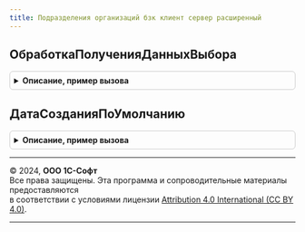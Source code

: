 ```yaml
---
title: Подразделения организаций бзк клиент сервер расширенный
---
```



## ОбработкаПолученияДанныхВыбора
<details style="margin: 1em 0; padding: 0.5em; border: 1px solid #ccc; border-radius: 6px;">

<summary style="font-weight: bold; cursor: pointer;">Описание, пример вызова</summary>

```bsl

Процедура ОбработкаПолученияДанныхВыбора(Источник, ДанныеВыбора, Параметры, СтандартнаяОбработка) Экспорт
```

Пример вызова
```bsl
ПодразделенияОрганизацийБЗККлиентСерверРасширенный.ОбработкаПолученияДанныхВыбора(Источник, ДанныеВыбора, Параметры, СтандартнаяОбработка) 
```
</details>

## ДатаСозданияПоУмолчанию
<details style="margin: 1em 0; padding: 0.5em; border: 1px solid #ccc; border-radius: 6px;">

<summary style="font-weight: bold; cursor: pointer;">Описание, пример вызова</summary>

```bsl

Функция ДатаСозданияПоУмолчанию(ТекущаяДата) Экспорт
```

Пример вызова
```bsl
Результат = ПодразделенияОрганизацийБЗККлиентСерверРасширенный.ДатаСозданияПоУмолчанию(ТекущаяДата) 
```
</details>

---

© 2024, **ООО 1С-Софт**  
Все права защищены. Эта программа и сопроводительные материалы предоставляются  
в соответствии с условиями лицензии [Attribution 4.0 International (CC BY 4.0)](https://creativecommons.org/licenses/by/4.0/legalcode).

---
